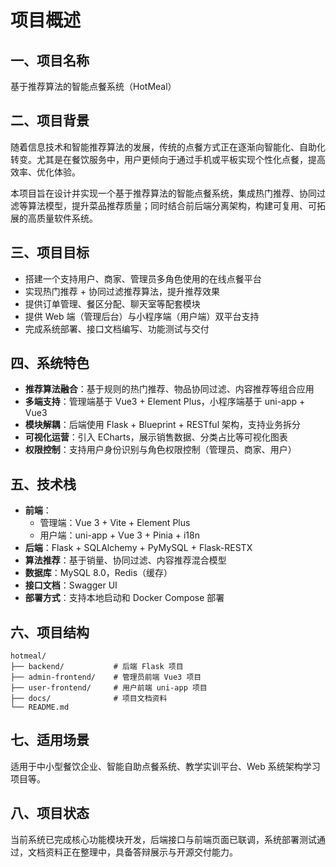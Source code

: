 # 项目概述

## 一、项目名称

基于推荐算法的智能点餐系统（HotMeal）

## 二、项目背景

随着信息技术和智能推荐算法的发展，传统的点餐方式正在逐渐向智能化、自助化转变。尤其是在餐饮服务中，用户更倾向于通过手机或平板实现个性化点餐，提高效率、优化体验。

本项目旨在设计并实现一个基于推荐算法的智能点餐系统，集成热门推荐、协同过滤等算法模型，提升菜品推荐质量；同时结合前后端分离架构，构建可复用、可拓展的高质量软件系统。

## 三、项目目标

- 搭建一个支持用户、商家、管理员多角色使用的在线点餐平台
- 实现热门推荐 + 协同过滤推荐算法，提升推荐效果
- 提供订单管理、餐区分配、聊天室等配套模块
- 提供 Web 端（管理后台）与小程序端（用户端）双平台支持
- 完成系统部署、接口文档编写、功能测试与交付

## 四、系统特色

- **推荐算法融合**：基于规则的热门推荐、物品协同过滤、内容推荐等组合应用
- **多端支持**：管理端基于 Vue3 + Element Plus，小程序端基于 uni-app + Vue3
- **模块解耦**：后端使用 Flask + Blueprint + RESTful 架构，支持业务拆分
- **可视化运营**：引入 ECharts，展示销售数据、分类占比等可视化图表
- **权限控制**：支持用户身份识别与角色权限控制（管理员、商家、用户）

## 五、技术栈

- **前端**：
  - 管理端：Vue 3 + Vite + Element Plus
  - 用户端：uni-app + Vue 3 + Pinia + i18n
- **后端**：Flask + SQLAlchemy + PyMySQL + Flask-RESTX
- **算法推荐**：基于销量、协同过滤、内容推荐混合模型
- **数据库**：MySQL 8.0，Redis（缓存）
- **接口文档**：Swagger UI
- **部署方式**：支持本地启动和 Docker Compose 部署

## 六、项目结构

```
hotmeal/
├── backend/           # 后端 Flask 项目
├── admin-frontend/    # 管理员前端 Vue3 项目
├── user-frontend/     # 用户前端 uni-app 项目
├── docs/              # 项目文档资料
└── README.md
```

## 七、适用场景

适用于中小型餐饮企业、智能自助点餐系统、教学实训平台、Web 系统架构学习项目等。

## 八、项目状态

当前系统已完成核心功能模块开发，后端接口与前端页面已联调，系统部署测试通过，文档资料正在整理中，具备答辩展示与开源交付能力。
